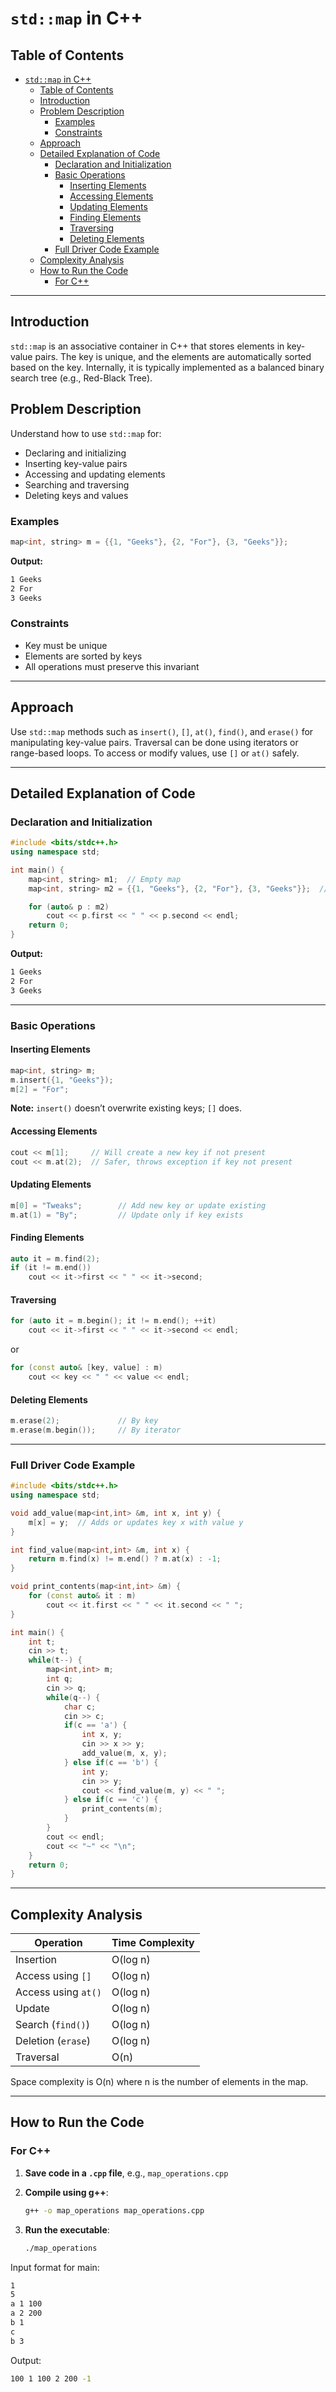# `std::map` in C++

## Table of Contents

- [`std::map` in C++](#stdmap-in-c)
  - [Table of Contents](#table-of-contents)
  - [Introduction](#introduction)
  - [Problem Description](#problem-description)
    - [Examples](#examples)
    - [Constraints](#constraints)
  - [Approach](#approach)
  - [Detailed Explanation of Code](#detailed-explanation-of-code)
    - [Declaration and Initialization](#declaration-and-initialization)
    - [Basic Operations](#basic-operations)
      - [Inserting Elements](#inserting-elements)
      - [Accessing Elements](#accessing-elements)
      - [Updating Elements](#updating-elements)
      - [Finding Elements](#finding-elements)
      - [Traversing](#traversing)
      - [Deleting Elements](#deleting-elements)
    - [Full Driver Code Example](#full-driver-code-example)
  - [Complexity Analysis](#complexity-analysis)
  - [How to Run the Code](#how-to-run-the-code)
    - [For C++](#for-c)

---

## Introduction

`std::map` is an associative container in C++ that stores elements in key-value pairs. The key is unique, and the elements are automatically sorted based on the key. Internally, it is typically implemented as a balanced binary search tree (e.g., Red-Black Tree).

## Problem Description

Understand how to use `std::map` for:

- Declaring and initializing
- Inserting key-value pairs
- Accessing and updating elements
- Searching and traversing
- Deleting keys and values

### Examples

```cpp
map<int, string> m = {{1, "Geeks"}, {2, "For"}, {3, "Geeks"}};
```

**Output:**

```bash
1 Geeks
2 For
3 Geeks
```

### Constraints

- Key must be unique
- Elements are sorted by keys
- All operations must preserve this invariant

---

## Approach

Use `std::map` methods such as `insert()`, `[]`, `at()`, `find()`, and `erase()` for manipulating key-value pairs. Traversal can be done using iterators or range-based loops. To access or modify values, use `[]` or `at()` safely.

---

## Detailed Explanation of Code

### Declaration and Initialization

```cpp
#include <bits/stdc++.h>
using namespace std;

int main() {
    map<int, string> m1;  // Empty map
    map<int, string> m2 = {{1, "Geeks"}, {2, "For"}, {3, "Geeks"}};  // Init with values

    for (auto& p : m2)
        cout << p.first << " " << p.second << endl;
    return 0;
}
```

**Output:**

```bash
1 Geeks
2 For
3 Geeks
```

---

### Basic Operations

#### Inserting Elements

```cpp
map<int, string> m;
m.insert({1, "Geeks"});
m[2] = "For";
```

**Note:** `insert()` doesn’t overwrite existing keys; `[]` does.

#### Accessing Elements

```cpp
cout << m[1];     // Will create a new key if not present
cout << m.at(2);  // Safer, throws exception if key not present
```

#### Updating Elements

```cpp
m[0] = "Tweaks";        // Add new key or update existing
m.at(1) = "By";         // Update only if key exists
```

#### Finding Elements

```cpp
auto it = m.find(2);
if (it != m.end())
    cout << it->first << " " << it->second;
```

#### Traversing

```cpp
for (auto it = m.begin(); it != m.end(); ++it)
    cout << it->first << " " << it->second << endl;
```

or

```cpp
for (const auto& [key, value] : m)
    cout << key << " " << value << endl;
```

#### Deleting Elements

```cpp
m.erase(2);             // By key
m.erase(m.begin());     // By iterator
```

---

### Full Driver Code Example

```cpp
#include <bits/stdc++.h>
using namespace std;

void add_value(map<int,int> &m, int x, int y) {
    m[x] = y;  // Adds or updates key x with value y
}

int find_value(map<int,int> &m, int x) {
    return m.find(x) != m.end() ? m.at(x) : -1;
}

void print_contents(map<int,int> &m) {
    for (const auto& it : m)
        cout << it.first << " " << it.second << " ";
}

int main() {
    int t;
    cin >> t;
    while(t--) {
        map<int,int> m;
        int q;
        cin >> q;
        while(q--) {
            char c;
            cin >> c;
            if(c == 'a') {
                int x, y;
                cin >> x >> y;
                add_value(m, x, y);
            } else if(c == 'b') {
                int y;
                cin >> y;
                cout << find_value(m, y) << " ";
            } else if(c == 'c') {
                print_contents(m);
            }
        }
        cout << endl;
        cout << "~" << "\n";
    }
    return 0;
}
```

---

## Complexity Analysis

| Operation           | Time Complexity |
| ------------------- | --------------- |
| Insertion           | O(log n)        |
| Access using `[]`   | O(log n)        |
| Access using `at()` | O(log n)        |
| Update              | O(log n)        |
| Search (`find()`)   | O(log n)        |
| Deletion (`erase`)  | O(log n)        |
| Traversal           | O(n)            |

Space complexity is O(n) where n is the number of elements in the map.

---

## How to Run the Code

### For C++

1. **Save code in a `.cpp` file**, e.g., `map_operations.cpp`
2. **Compile using g++**:

   ```bash
   g++ -o map_operations map_operations.cpp
   ```

3. **Run the executable**:

   ```bash
   ./map_operations
   ```

Input format for main:

```bash
1
5
a 1 100
a 2 200
b 1
c
b 3
```

Output:

```bash
100 1 100 2 200 -1
```
